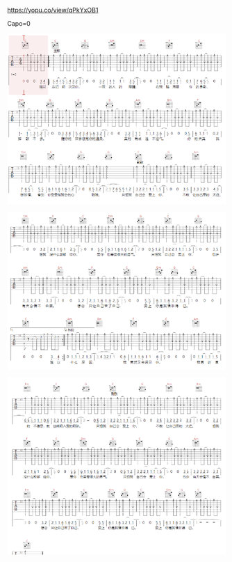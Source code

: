 https://yopu.co/view/qPkYxOB1

Capo=0

![img.png](../img/chinese/情非得已/img.png)

![img_1.png](../img/chinese/情非得已/img_1.png)

![img_2.png](../img/chinese/情非得已/img_2.png)
